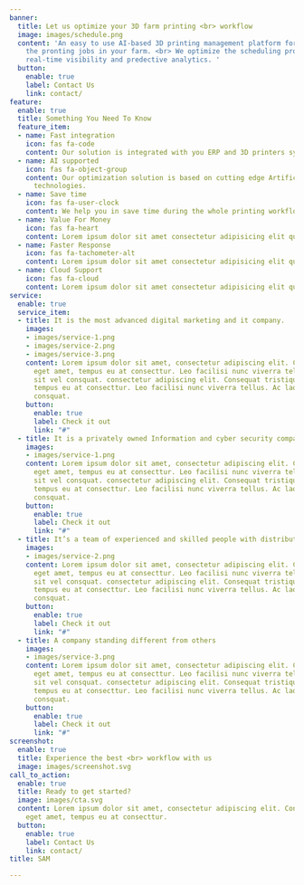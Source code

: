 ```yaml
---
banner:
  title: Let us optimize your 3D farm printing <br> workflow
  image: images/schedule.png
  content: 'An easy to use AI-based 3D printing management platform for optimizing
    the pronting jobs in your farm. <br> We optimize the scheduling process and provide
    real-time visibility and predective analytics. '
  button:
    enable: true
    label: Contact Us
    link: contact/
feature:
  enable: true
  title: Something You Need To Know
  feature_item:
  - name: Fast integration
    icon: fas fa-code
    content: Our solution is integrated with you ERP and 3D printers systems.
  - name: AI supported
    icon: fas fa-object-group
    content: Our optimization solution is based on cutting edge Artificial Intelligence
      technologies.
  - name: Save time
    icon: fas fa-user-clock
    content: We help you in save time during the whole printing workflow.
  - name: Value For Money
    icon: fas fa-heart
    content: Lorem ipsum dolor sit amet consectetur adipisicing elit quam nihil
  - name: Faster Response
    icon: fas fa-tachometer-alt
    content: Lorem ipsum dolor sit amet consectetur adipisicing elit quam nihil
  - name: Cloud Support
    icon: fas fa-cloud
    content: Lorem ipsum dolor sit amet consectetur adipisicing elit quam nihil
service:
  enable: true
  service_item:
  - title: It is the most advanced digital marketing and it company.
    images:
    - images/service-1.png
    - images/service-2.png
    - images/service-3.png
    content: Lorem ipsum dolor sit amet, consectetur adipiscing elit. Consequat tristique
      eget amet, tempus eu at consecttur. Leo facilisi nunc viverra tellus. Ac laoreet
      sit vel consquat. consectetur adipiscing elit. Consequat tristique eget amet,
      tempus eu at consecttur. Leo facilisi nunc viverra tellus. Ac laoreet sit vel
      consquat.
    button:
      enable: true
      label: Check it out
      link: "#"
  - title: It is a privately owned Information and cyber security company
    images:
    - images/service-1.png
    content: Lorem ipsum dolor sit amet, consectetur adipiscing elit. Consequat tristique
      eget amet, tempus eu at consecttur. Leo facilisi nunc viverra tellus. Ac laoreet
      sit vel consquat. consectetur adipiscing elit. Consequat tristique eget amet,
      tempus eu at consecttur. Leo facilisi nunc viverra tellus. Ac laoreet sit vel
      consquat.
    button:
      enable: true
      label: Check it out
      link: "#"
  - title: It’s a team of experienced and skilled people with distributions
    images:
    - images/service-2.png
    content: Lorem ipsum dolor sit amet, consectetur adipiscing elit. Consequat tristique
      eget amet, tempus eu at consecttur. Leo facilisi nunc viverra tellus. Ac laoreet
      sit vel consquat. consectetur adipiscing elit. Consequat tristique eget amet,
      tempus eu at consecttur. Leo facilisi nunc viverra tellus. Ac laoreet sit vel
      consquat.
    button:
      enable: true
      label: Check it out
      link: "#"
  - title: A company standing different from others
    images:
    - images/service-3.png
    content: Lorem ipsum dolor sit amet, consectetur adipiscing elit. Consequat tristique
      eget amet, tempus eu at consecttur. Leo facilisi nunc viverra tellus. Ac laoreet
      sit vel consquat. consectetur adipiscing elit. Consequat tristique eget amet,
      tempus eu at consecttur. Leo facilisi nunc viverra tellus. Ac laoreet sit vel
      consquat.
    button:
      enable: true
      label: Check it out
      link: "#"
screenshot:
  enable: true
  title: Experience the best <br> workflow with us
  image: images/screenshot.svg
call_to_action:
  enable: true
  title: Ready to get started?
  image: images/cta.svg
  content: Lorem ipsum dolor sit amet, consectetur adipiscing elit. Consequat tristique
    eget amet, tempus eu at consecttur.
  button:
    enable: true
    label: Contact Us
    link: contact/
title: SAM

---
```

